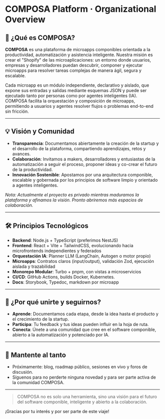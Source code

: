 # COMPOSA Platform · Organizational Overview

## 🚀 ¿Qué es COMPOSA?

**COMPOSA** es una plataforma de microapps componibles orientada a la productividad, automatización y asistencia inteligente. Nuestra misión es crear el "Shopify" de las microaplicaciones: un entorno donde usuarios, empresas y desarrolladores puedan descubrir, componer y ejecutar microapps para resolver tareas complejas de manera ágil, segura y escalable.

Cada microapp es un módulo independiente, declarativo y aislado, que expone sus entradas y salidas mediante esquemas JSON y puede ser ejecutado tanto por personas como por agentes inteligentes (IA). COMPOSA facilita la orquestación y composición de microapps, permitiendo a usuarios y agentes resolver flujos o problemas end-to-end sin fricción.

---

## 💡 Visión y Comunidad

- **Transparencia**: Documentamos abiertamente la creación de la startup y el desarrollo de la plataforma, compartiendo aprendizajes, retos y avances.
- **Colaboración**: Invitamos a makers, desarrolladores y entusiastas de la automatización a seguir el proceso, proponer ideas y co-crear el futuro de la productividad.
- **Innovación Sostenible**: Apostamos por una arquitectura componible, escalable y gobernada por los principios de software limpio y orientado a agentes inteligentes.

*Nota: Actualmente el proyecto es privado mientras maduramos la plataforma y afinamos la visión. Pronto abriremos más espacios de colaboración.*

---

## 🛠️ Principios Tecnológicos

- **Backend**: Node.js + TypeScript (preferimos NestJS)
- **Frontend**: React + Vite + TailwindCSS, evolucionando hacia microfrontends independientes y federados
- **Orquestación IA**: Planner LLM (LangChain, Autogen o motor propio)
- **Microapps**: Contratos claros (input/output), validación Zod, ejecución aislada y trazabilidad
- **Monorepo Modular**: Turbo + pnpm, con vistas a microservicios
- **CI/CD**: GitHub Actions, builds Docker, Kubernetes.
- **Docs**: Storybook, Typedoc, markdown por microapp

---

## 🌱 ¿Por qué unirte y seguirnos?

- **Aprende**: Documentamos cada etapa, desde la idea hasta el producto y el crecimiento de la startup.
- **Participa**: Tu feedback y tus ideas pueden influir en la hoja de ruta.
- **Conecta**: Únete a una comunidad que cree en el software componible, abierto a la automatización y potenciado por IA.

---

## 📣 Mantente al tanto

- Próximamente: blog, roadmap público, sesiones en vivo y foros de discusión.
- Síguenos para no perderte ninguna novedad y para ser parte activa de la comunidad COMPOSA.

---

> COMPOSA no es solo una herramienta, sino una visión para el futuro del software componible, inteligente y abierto a la colaboración.

¡Gracias por tu interés y por ser parte de este viaje!

